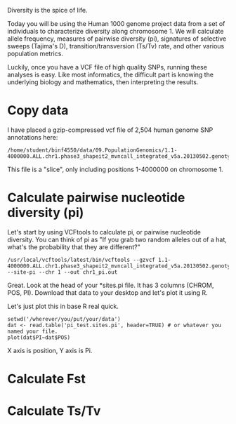 Diversity is the spice of life. 

Today you will be using the Human 1000 genome project data from a set of individuals to characterize diversity along chromosome 1. We will calculate allele frequency, measures of pairwise diversity (pi), signatures of selective sweeps (Tajima's D), transition/transversion (Ts/Tv) rate, and other various population metrics. 

Luckily, once you have a VCF file of high quality SNPs, running these analyses is easy. Like most informatics, the difficult part is knowing the underlying biology and mathematics, then interpreting the results. 

# Copy data

I have placed a gzip-compressed vcf file of 2,504 human genome SNP annotations here:
    
    /home/student/binf4550/data/09.PopulationGenomics/1.1-4000000.ALL.chr1.phase3_shapeit2_mvncall_integrated_v5a.20130502.genotypes.vcf.gz

This file is a "slice", only including positions 1-4000000 on chromosome 1. 

# Calculate pairwise nucleotide diversity (pi)

Let's start by using VCFtools to calculate pi, or pairwise nucleotide diversity. You can think of pi as "If you grab two random alleles out of a hat, what's the probability that they are different?"

    /usr/local/vcftools/latest/bin/vcftools --gzvcf 1.1-4000000.ALL.chr1.phase3_shapeit2_mvncall_integrated_v5a.20130502.genotypes.vcf.gz --site-pi --chr 1 --out chr1_pi.out 

Great. Look at the head of your *sites.pi file. It has 3 columns (CHROM, POS, PI). Download that data to your desktop and let's plot it using R. 

Let's just plot this in base R real quick.

    setwd('/wherever/you/put/your/data')
    dat <- read.table('pi_test.sites.pi', header=TRUE) # or whatever you named your file.
    plot(dat$PI~dat$POS)

X axis is position, Y axis is Pi. 

# Calculate Fst 

# Calculate Ts/Tv
